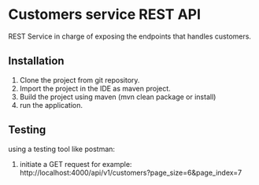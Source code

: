 # Customers service REST API
REST Service in charge of exposing the endpoints that handles customers.

## Installation
1. Clone the project from git repository.
2. Import the project in the IDE as maven project.
3. Build the project using maven (mvn clean package or install)
4. run the application.

## Testing
using a testing tool like postman:
1. initiate a GET request for example: http://localhost:4000/api/v1/customers?page_size=6&page_index=7